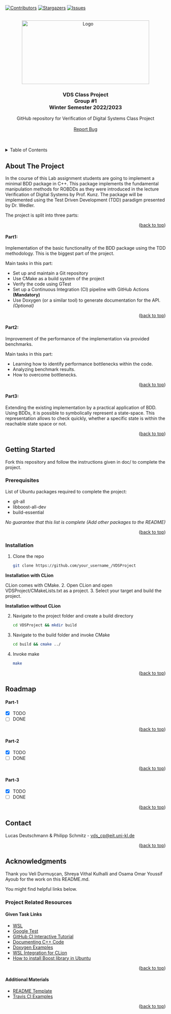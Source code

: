 <div id="top"></div>
<!--
*** Thanks for checking out the Best-README-Template. If you have a suggestion
*** that would make this better, please fork the repo and create a pull request
*** or simply open an issue with the tag "enhancement".
*** Don't forget to give the project a star!
*** Thanks again! Now go create something AMAZING! :D
-->



<!-- PROJECT SHIELDS -->
<!--
*** I'm using markdown "reference style" links for readability.
*** Reference links are enclosed in brackets [ ] instead of parentheses ( ).
*** See the bottom of this document for the declaration of the reference variables
*** for contributors-url, forks-url, etc. This is an optional, concise syntax you may use.
*** https://www.markdownguide.org/basic-syntax/#reference-style-links
-->
[![Contributors][contributors-shield]][contributors-url]
[![Stargazers][stars-shield]][stars-url]
[![Issues][issues-shield]][issues-url]
<!--
[![MIT License][license-shield]][license-url]
[![LinkedIn][linkedin-shield]][linkedin-url]
-->


<!-- PROJECT LOGO -->
<br />
<div align="center">
  <a href="https://github.com/TUK-EIS/VDSProject">
    <img src="doc/figures/TUKL_LOGO_4C.png" alt="Logo" width="400" height="200">
  </a>
  <h3 align="center">
  VDS Class Project
  <br />
  Group #1
  <br />
  Winter Semester 2022/2023
  </h3>

  <p align="center">
    GitHub repository for Verification of Digital Systems Class Project
    <br />
    <br />
    <a href="https://github.com/TUK-EIS/VDSProject/issues">Report Bug</a>
  </p>
</div>


<br />
<br />


<!-- TABLE OF CONTENTS -->
<details>
  <summary>Table of Contents</summary>
  <ol>
    <li>
      <a href="#about-the-project">About The Project</a>
    </li>
    <li>
      <a href="#getting-started">Getting Started</a>
      <ul>
        <li><a href="#prerequisites">Prerequisites</a></li>
        <li><a href="#installation">Installation</a></li>
      </ul>
    </li>
    <li><a href="#roadmap">Roadmap</a></li>
    <li><a href="#contact">Contact</a></li>
    <li><a href="#acknowledgments">Acknowledgments</a></li>
  </ol>
</details>



<!-- ABOUT THE PROJECT -->
## About The Project
In the course of this Lab assignment students are going to implement a minimal BDD package in C++. This package implements the fundamental manipulation methods for ROBDDs as they were introduced in the lecture Verification of Digital Systems by Prof. Kunz. The package will be implemented using the Test Driven Development (TDD) paradigm presented by Dr. Wedler.

The project is split into three parts:
<p align="right">(<a href="#top">back to top</a>)</p>

#### Part1:
Implementation of the basic functionality of the BDD package using the TDD methodology. This is the biggest part of the project.

Main tasks in this part:
* Set up and maintain a Git repository
* Use CMake as a build system of the project
* Verify the code using GTest
* Set up a Continuous Integration (CI) pipeline with GitHub Actions **(Mandatory)**
* Use Doxygen (or a similar tool) to generate documentation for the API. _(Optional)_
<p align="right">(<a href="#top">back to top</a>)</p>

#### Part2:
Improvement of the performance of the implementation via provided benchmarks.

Main tasks in this part:
* Learning how to identify performance bottlenecks within the code.
* Analyzing benchmark results.
* How to overcome bottlenecks.
<p align="right">(<a href="#top">back to top</a>)</p>

#### Part3:
Extending the existing implementation by a practical application of BDD. Using BDDs, it is possible to symbolically represent a state-space. This representation allows to check quickly, whether a specific state is within the reachable state space or not.

<!--
[![Product Name Screen Shot][product-screenshot]](https://example.com)

There are many great README templates available on GitHub; however, I didn't find one that really suited my needs so I created this enhanced one. I want to create a README template so amazing that it'll be the last one you ever need -- I think this is it.

Here's why:
* Your time should be focused on creating something amazing. A project that solves a problem and helps others
* You shouldn't be doing the same tasks over and over like creating a README from scratch
* You should implement DRY principles to the rest of your life :smile:

Of course, no one template will serve all projects since your needs may be different. So I'll be adding more in the near future. You may also suggest changes by forking this repo and creating a pull request or opening an issue. Thanks to all the people have contributed to expanding this template!

Use the `BLANK_README.md` to get started.
-->
<p align="right">(<a href="#top">back to top</a>)</p>








<!-- GETTING STARTED -->
## Getting Started
Fork this repository and follow the instructions given in doc/ to complete the project.
<!--
This is an example of how you may give instructions on setting up your project locally.
To get a local copy up and running follow these simple example steps.
-->
### Prerequisites
List of Ubuntu packages required to complete the project:

* git-all
* libboost-all-dev
* build-essential


_No guarantee that this list is complete (Add other packages to the README)_
<!--
This is an example of how to list things you need to use the software and how to install them.
* npm
  ```sh
  npm install npm@latest -g
  ```
-->
<p align="right">(<a href="#top">back to top</a>)</p>

### Installation
1. Clone the repo
   ```sh
   git clone https://github.com/your_username_/VDSProject
   ```
**Installation with CLion**

CLion comes with CMake. 
2. Open CLion and open VDSProject/CMakeLists.txt as a project.
3. Select your target and build the project.
   
**Installation without CLion**


2. Navigate to the project folder and create a build directory
    ```sh
    cd VDSProject && mkdir build
    ```
3. Navigate to the build folder and invoke CMake
    ```sh
    cd build && cmake ../
    ```
4. Invoke make
    ```sh
    make
    ```   
<!--
_Below is an example of how you can instruct your audience on installing and setting up your app. This template doesn't rely on any external dependencies or services._

1. Get a free API Key at [https://example.com](https://example.com)
2. Clone the repo
   ```sh
   git clone https://github.com/your_username_/Project-Name.git
   ```
3. Install NPM packages
   ```sh
   npm install
   ```
4. Enter your API in `config.js`
   ```js
   const API_KEY = 'ENTER YOUR API';
   ```
-->
<p align="right">(<a href="#top">back to top</a>)</p>




<!-- ROADMAP -->
## Roadmap
#### Part-1
- [X] TODO
- [ ] DONE
<p align="right">(<a href="#top">back to top</a>)</p>

#### Part-2
- [X] TODO
- [ ] DONE
<p align="right">(<a href="#top">back to top</a>)</p>

#### Part-3
- [X] TODO
- [ ] DONE
<p align="right">(<a href="#top">back to top</a>)</p>

<!-- CONTACT -->
## Contact

<!-- Your Name - [@your_twitter](https://twitter.com/your_username) - email@example.com -->
Lucas Deutschmann & Philipp Schmitz - vds_cp@eit.uni-kl.de

<p align="right">(<a href="#top">back to top</a>)</p>



<!-- ACKNOWLEDGMENTS -->
## Acknowledgments
Thank you Veli Durmuşcan, Shreya Vithal Kulhalli and Osama Omar Youssif Ayoub for the work on this README.md.


You might find helpful links below.

### Project Related Resources

#### Given Task Links
* [WSL](https://docs.microsoft.com/en-us/windows/wsl/install)
* [Google Test](https://github.com/google/googletest)
* [GitHub CI Interactive Tutorial](https://lab.github.com/githubtraining/github-actions:-hello-world)
* [Documenting C++ Code](https://developer.lsst.io/cpp/api-docs.html)
* [Doxygen Examples](https://www.doxygen.nl/results.html)
* [WSL Integration for CLion](https://www.jetbrains.com/help/clion/how-to-use-wsl-development-environment-in-product.html#wsl-tooclhain)
* [How to install Boost library in Ubuntu](https://stackoverflow.com/questions/12578499/how-to-install-boost-on-ubuntu)

<p align="right">(<a href="#top">back to top</a>)</p>

#### Additional Materials

* [README Template](https://github.com/othneildrew/Best-README-Template)
* [Travis CI Examples](https://github.com/deftio/travis-ci-cpp-example)

<p align="right">(<a href="#top">back to top</a>)</p>


<!-- MARKDOWN LINKS & IMAGES -->
<!-- https://www.markdownguide.org/basic-syntax/#reference-style-links -->
[contributors-shield]: https://img.shields.io/github/contributors/TUK-EIS/VDSProject.svg?style=for-the-badge
[contributors-url]: https://github.com/TUK-EIS/VDSProject/graphs/contributors
[forks-shield]: https://img.shields.io/github/forks/TUK-EIS/VDSProject.svg?style=for-the-badge
[forks-url]: https://github.com/TUK-EIS/VDSProject/network/members
[stars-shield]: https://img.shields.io/github/stars/TUK-EIS/VDSProject.svg?style=for-the-badge
[stars-url]: https://github.com/TUK-EIS/VDSProject/stargazers
[issues-shield]: https://img.shields.io/github/issues/TUK-EIS/VDSProject.svg?style=for-the-badge
[issues-url]: https://github.com/TUK-EIS/VDSProject/issues
<!--
[license-shield]: https://img.shields.io/github/license/othneildrew/Best-README-Template.svg?style=for-the-badge
[license-url]: https://github.com/othneildrew/Best-README-Template/blob/master/LICENSE.txt
[linkedin-shield]: https://img.shields.io/badge/-LinkedIn-black.svg?style=for-the-badge&logo=linkedin&colorB=555
[linkedin-url]: https://linkedin.com/in/othneildrew
-->
[product-screenshot]: images/screenshot.png
